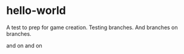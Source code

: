 # hello-world
A test to prep for game creation.
Testing branches.
And branches on branches.

and on and on
